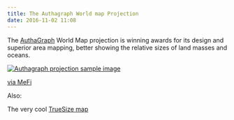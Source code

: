 ```yaml
---
title: The Authagraph World map Projection
date: 2016-11-02 11:08
---
```


The [AuthaGraph](http://www.authagraph.com/top/?lang=en) World Map projection is winning awards for its design and superior area mapping, better showing the relative sizes of land masses and oceans.

[![Authagraph projection sample image](http://i.imgur.com/TnXurC7.png)](http://www.authagraph.com/top/?lang=en)

[via MeFi](http://www.metafilter.com/163209/Dang-Antarctica-Is-Tiny)

Also:

The very cool [TrueSize map](http://thetruesize.com/)